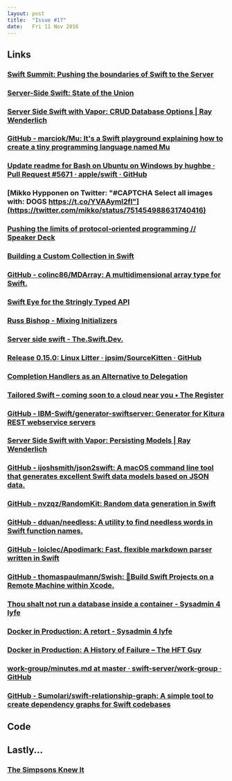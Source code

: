 ```yaml
---
layout: post
title:  "Issue #17"
date:   Fri 11 Nov 2016
---
```


## Links

### [Swift Summit: Pushing the boundaries of Swift to the Server](http://www.slideshare.net/cnbailey/swift-summit-pushing-the-boundaries-of-swift-to-the-server)

### [Server-Side Swift: State of the Union](https://speakerdeck.com/akosma/server-side-swift-state-of-the-union)



### [Server Side Swift with Vapor: CRUD Database Options | Ray Wenderlich](https://videos.raywenderlich.com/screencasts/server-side-swift-with-vapor-crud-database-options)



### [GitHub - marciok/Mu: It's a Swift playground explaining how to create a tiny programming language named Mu](https://github.com/marciok/Mu)



### [Update readme for Bash on Ubuntu on Windows by hughbe · Pull Request #5671 · apple/swift · GitHub](https://github.com/apple/swift/pull/5671)



### [Mikko Hypponen on Twitter: "#CAPTCHA Select all images with: DOGS https://t.co/YVAAyml2fI"](https://twitter.com/mikko/status/751454988631740416)



### [Pushing the limits of protocol-oriented programming // Speaker Deck](https://speakerdeck.com/jessesquires/pushing-the-limits-of-protocol-oriented-programming)



### [Building a Custom Collection in Swift](https://www.raywenderlich.com/139591/building-custom-collection-swift)



### [GitHub - colinc86/MDArray: A multidimensional array type for Swift.](https://github.com/colinc86/MDArray)



### [Swift Eye for the Stringly Typed API ](https://realm.io/news/tryswift-andyy-hope-swift-eye-stringly-typed-api/)



### [Russ Bishop - Mixing Initializers](http://www.russbishop.net/mixing-initializers)



### [Server side swift - The.Swift.Dev.](https://theswiftdev.com/2016/11/09/server-side-swift/)



### [Release 0.15.0: Linux Litter · jpsim/SourceKitten · GitHub](https://github.com/jpsim/SourceKitten/releases/tag/0.15.0)



### [Completion Handlers as an Alternative to Delegation](http://useyourloaf.com/blog/completion-handlers-as-an-alternative-to-delegation/)



### [Tailored Swift – coming soon to a cloud near you • The Register    ](http://www.theregister.co.uk/2016/11/09/swift_coming_soon_to_cloud_hosting_near_you)



### [GitHub - IBM-Swift/generator-swiftserver: Generator for Kitura REST webservice servers](https://github.com/IBM-Swift/generator-swiftserver)



### [Server Side Swift with Vapor: Persisting Models | Ray Wenderlich](https://videos.raywenderlich.com/screencasts/server-side-swift-with-vapor-persisting-models)



### [GitHub - ijoshsmith/json2swift: A macOS command line tool that generates excellent Swift data models based on JSON data.](https://github.com/ijoshsmith/json2swift)



### [GitHub - nvzqz/RandomKit: Random data generation in Swift](https://github.com/nvzqz/RandomKit)



### [GitHub - dduan/needless: A utility to find needless words in Swift function names.](https://github.com/dduan/needless)



### [GitHub - loiclec/Apodimark: Fast, flexible markdown parser written in Swift](https://github.com/loiclec/Apodimark)



### [GitHub - thomaspaulmann/Swish: 👷Build Swift Projects on a Remote Machine within Xcode.](https://github.com/thomaspaulmann/Swish)



### [Thou shalt not run a database inside a container - Sysadmin 4 lyfe](https://patrobinson.github.io/2016/11/07/thou-shalt-not-run-a-database-inside-a-container/)



### [Docker in Production: A retort - Sysadmin 4 lyfe](https://patrobinson.github.io/2016/11/05/docker-in-production/)



### [Docker in Production: A History of Failure – The HFT Guy](https://thehftguy.wordpress.com/2016/11/01/docker-in-production-an-history-of-failure/)



### [work-group/minutes.md at master · swift-server/work-group · GitHub](https://github.com/swift-server/work-group/blob/master/meetings/security/2016-11-03/minutes.md)



### [GitHub - Sumolari/swift-relationship-graph: A simple tool to create dependency graphs for Swift codebases](https://github.com/Sumolari/swift-relationship-graph)

## Code

## Lastly...

### [The Simpsons Knew It](https://twitter.com/azymanzur/status/796462955957194752)
